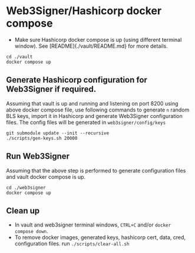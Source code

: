 # Web3Signer/Hashicorp docker compose

- Make sure Hashicorp docker compose is up (using different terminal window). See [README]{./vault/README.md} for more details.
```
cd ./vault
docker compose up
```

## Generate Hashicorp configuration for Web3Signer if required.

Assuming that vault is up and running and listening on port 8200 using above docker compose file, use following commands to generate `n`
random BLS keys, import it in Hashicorp and generate Web3Signer configuration files. The config files will be generated in `web3signer/config/keys`

```
git submodule update --init --recursive
./scripts/gen-keys.sh 20000
```

## Run Web3Signer
Assuming that the above step is performed to generate configuration files and vault docker compose is up.

```
cd ./web3signer
docker compose up
```

## Clean up
- In vault and web3signer terminal windows, `CTRL+C` and/or `docker compose down`.
- To remove docker images, generated keys, hashicorp cert, data, cred, configuration files. run `./scripts/clear-all.sh`